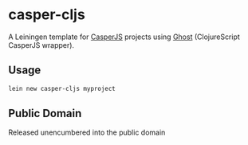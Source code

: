 # casper-cljs

A Leiningen template for [CasperJS][1] projects using [Ghost][2] (ClojureScript CasperJS wrapper).

## Usage

```bash
lein new casper-cljs myproject
```

[1]: http://casperjs.org
[2]: https://github.com/pandeiro/ghost

## Public Domain

Released unencumbered into the public domain
